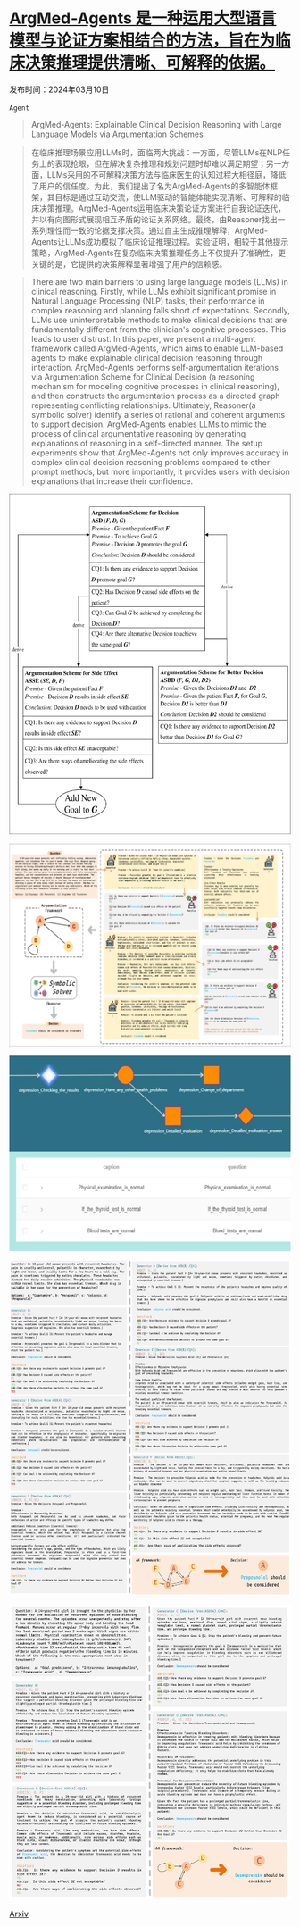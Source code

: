 # [ArgMed-Agents 是一种运用大型语言模型与论证方案相结合的方法，旨在为临床决策推理提供清晰、可解释的依据。](https://arxiv.org/abs/2403.06294)

发布时间：2024年03月10日

`Agent`

> ArgMed-Agents: Explainable Clinical Decision Reasoning with Large Language Models via Argumentation Schemes

> 在临床推理场景应用LLMs时，面临两大挑战：一方面，尽管LLMs在NLP任务上的表现抢眼，但在解决复杂推理和规划问题时却难以满足期望；另一方面，LLMs采用的不可解释决策方法与临床医生的认知过程大相径庭，降低了用户的信任度。为此，我们提出了名为ArgMed-Agents的多智能体框架，其目标是通过互动交流，使LLM驱动的智能体能实现清晰、可解释的临床决策推理。ArgMed-Agents运用临床决策论证方案进行自我论证迭代，并以有向图形式展现相互矛盾的论证关系网络。最终，由Reasoner找出一系列理性而一致的论据支撑决策。通过自主生成推理解释，ArgMed-Agents让LLMs成功模拟了临床论证推理过程。实验证明，相较于其他提示策略，ArgMed-Agents在复杂临床决策推理任务上不仅提升了准确性，更关键的是，它提供的决策解释显著增强了用户的信赖感。

> There are two main barriers to using large language models (LLMs) in clinical reasoning. Firstly, while LLMs exhibit significant promise in Natural Language Processing (NLP) tasks, their performance in complex reasoning and planning falls short of expectations. Secondly, LLMs use uninterpretable methods to make clinical decisions that are fundamentally different from the clinician's cognitive processes. This leads to user distrust. In this paper, we present a multi-agent framework called ArgMed-Agents, which aims to enable LLM-based agents to make explainable clinical decision reasoning through interaction. ArgMed-Agents performs self-argumentation iterations via Argumentation Scheme for Clinical Decision (a reasoning mechanism for modeling cognitive processes in clinical reasoning), and then constructs the argumentation process as a directed graph representing conflicting relationships. Ultimately, Reasoner(a symbolic solver) identify a series of rational and coherent arguments to support decision. ArgMed-Agents enables LLMs to mimic the process of clinical argumentative reasoning by generating explanations of reasoning in a self-directed manner. The setup experiments show that ArgMed-Agents not only improves accuracy in complex clinical decision reasoning problems compared to other prompt methods, but more importantly, it provides users with decision explanations that increase their confidence.

![ArgMed-Agents 是一种运用大型语言模型与论证方案相结合的方法，旨在为临床决策推理提供清晰、可解释的依据。](../../../paper_images/2403.06294/x1.png)

![ArgMed-Agents 是一种运用大型语言模型与论证方案相结合的方法，旨在为临床决策推理提供清晰、可解释的依据。](../../../paper_images/2403.06294/x2.png)

![ArgMed-Agents 是一种运用大型语言模型与论证方案相结合的方法，旨在为临床决策推理提供清晰、可解释的依据。](../../../paper_images/2403.06294/x3.png)

![ArgMed-Agents 是一种运用大型语言模型与论证方案相结合的方法，旨在为临床决策推理提供清晰、可解释的依据。](../../../paper_images/2403.06294/x4.png)

![ArgMed-Agents 是一种运用大型语言模型与论证方案相结合的方法，旨在为临床决策推理提供清晰、可解释的依据。](../../../paper_images/2403.06294/x5.png)

[Arxiv](https://arxiv.org/abs/2403.06294)